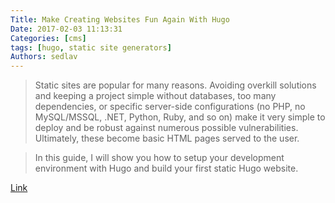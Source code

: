 ```yaml
---
Title: Make Creating Websites Fun Again With Hugo
Date: 2017-02-03 11:13:31
Categories: [cms]
tags: [hugo, static site generators]
Authors: sedlav
---
```


> Static sites are popular for many reasons. Avoiding overkill solutions and keeping a project simple without databases, too many dependencies, or specific server-side configurations (no PHP, no MySQL/MSSQL, .NET, Python, Ruby, and so on) make it very simple to deploy and be robust against numerous possible vulnerabilities. Ultimately, these become basic HTML pages served to the user.

> In this guide, I will show you how to setup your development environment with Hugo and build your first static Hugo website.

[Link](https://code.tutsplus.com/tutorials/make-creating-websites-fun-again-with-hugo-the-static-website-generator-written-in-go--cms-27319)
